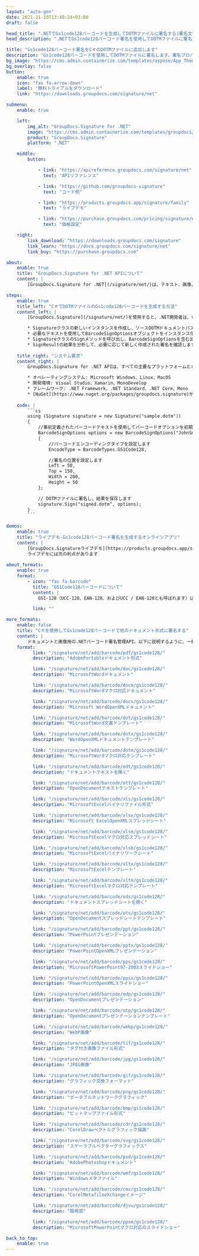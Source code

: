 ```yaml
---
layout: "auto-gen"
date: 2021-11-10T13:40:24+03:00
draft: false

head_title: ".NETでGs1code128バーコードを生成してDOTMファイルに署名する|署名文書"
head_description: ".NETでGs1code128バーコード署名を使用してDOTMファイルに署名する-人気のあるビジネスドキュメントや画像ファイル形式にバーコードを追加する."

title: "Gs1code128バーコード署名をC＃のDOTMファイルに追加します"
description: "Gs1code128バーコードを使用してDOTMファイルに署名します。署名プロパティを操作し、ニーズに合ったドキュメント内で高度な署名オプションを設定します."
bg_image: "https://cms.admin.containerize.com/templates/aspose/App_Themes/V3/images/bg/header1.png"
bg_overlay: false
button:
    enable: true
    icon: "fas fa-arrow-down"
    label: "無料トライアルをダウンロード"
    link: "https://downloads.groupdocs.com/signature/net"

submenu:
    enable: true

    left:
        img_alt: "GroupDocs.Signature for .NET"
        image: "https://cms.admin.containerize.com/templates/groupdocs/images/product-logos/90x90-noborder/groupdocs-signature-net.png"
        product: "GroupDocs.Signature"
        platform: ".NET"

    middle:
        button:

            - link: "https://apireference.groupdocs.com/signature/net"
              text: "APIリファレンス"

            - link: "https://github.com/groupdocs-signature"
              text: "コード例"

            - link: "https://products.groupdocs.app/signature/family"
              text: "ライブデモ"

            - link: "https://purchase.groupdocs.com/pricing/signature/net"
              text: "価格設定"

    right:
        link_download: "https://downloads.groupdocs.com/signature"
        link_learn: "https://docs.groupdocs.com/signature/net"
        link_buy: "https://purchase.groupdocs.com"

about:
    enable: true
    title: "GroupDocs.Signature for .NET APIについて"
    content: |
        [GroupDocs.Signature for .NET](/signature/net/)は、テキスト、画像、バーコード、スタンプ、フォームフィールド、QRコード、メタデータなどのさまざまな署名タイプを使用してデジタルドキュメントに電子署名するネイティブ.NETAPIです。ユーザーは、PDF、Microsoft Word、Excelワークシート、PowerPointプレゼンテーション、Adobe Photoshop、メタファイル、および画像ファイル形式内のデジタル署名を追加、編集、検証、削除、および検索でき、必要に応じて署名プロパティをカスタマイズするための追加サポートがあります。

steps:
    enable: true
    title_left: "C＃でDOTMファイルのGs1code128バーコードを生成する方法"
    content_left: |
        [GroupDocs.Signature](/signature/net/)を使用すると、.NET開発者は、いくつかの簡単な手順を実行することで、アプリケーション内のDOTMファイルにGs1code128バーコードを簡単に追加できます。

        * Signatureクラスの新しいインスタンスを作成し、ソースDOTMドキュメントパスをコンストラクターパラメーターとして渡します。
        * 必要なテキストを使用してBarcodeSignOptionsオブジェクトをインスタンス化し、EncodeTypeプロパティをGS1Code128に設定します。
        * SignatureクラスのSignメソッドを呼び出し、BarcodeSignOptionsを含む出力DOTMファイル名を渡します。
        * SignResultの結果を分析して、必要に応じて新しく作成された署名を確認します。
        
    title_right: "システム要求"
    content_right: |
        GroupDocs.Signature for .NET APIは、すべての主要なプラットフォームとオペレーティングシステムでサポートされています。以下のコードを実行する前に、システムに次の前提条件がインストールされていることを確認してください。

        * オペレーティングシステム: Microsoft Windows、Linux、MacOS
        * 開発環境: Visual Studio、Xamarin、MonoDevelop
        * フレームワーク: .NET Framework、.NET Standard、.NET Core、Mono
        * [NuGet](https://www.nuget.org/packages/groupdocs.signature)からGroupDocs.Signaturefor.NETの最新バージョンをダウンロードします
        
    code: |
        ```cs
        using (Signature signature = new Signature("sample.dotm"))
        {
            //事前定義されたバーコードテキストを使用してバーコードオプションを初期化します
            BarcodeSignOptions options = new BarcodeSignOptions("JohnSmith")
            {
                //バーコードエンコーディングタイプを設定します
                EncodeType = BarcodeTypes.GS1Code128,

                //署名の位置を設定します
                Left = 50,
                Top = 150,
                Width = 200,
                Height = 50
            };

            // DOTMファイルに署名し、結果を保存します 
            signature.Sign("signed.dotm", options);
        }
        ```
        
demos:
    enable: true
    title: "ライブデモ-Gs1code128バーコード署名を生成するオンラインアプリ"
    content: |
        [GroupDocs.Signatureライブデモ](https://products.groupdocs.app/signature/family)サイトにアクセスして、今すぐGs1code128バーコードをDOTMファイルに追加してください。  
        ライブデモには次の利点があります
        
about_formats:
    enable: true
    format:
        - icon: "fas fa-barcode"
          title: "GS1Code128バーコードについて"
          content: |
            GS1-128（UCC-128、EAN-128、およびUCC / EAN-128とも呼ばれます）は、GS1仕様に準拠するCode128のバリアントです。標準のCode128とは異なり、GS1-128は開始文字の後に機能コード1（FNC1）文字を自動的に挿入するため、アプリケーションIDをシンボルに挿入して、「ベストビフォア」の日付、バッチ番号、数量、重量などのデータをエンコードできます。 。

          link: ""

more_formats:
    enable: false
    title: "C＃を使用してGs1code128バーコードで他のドキュメント形式に署名する"
    content: |
        ドキュメントと画像用の.NETバーコード署名管理API。以下に説明するように、一般的なファイル形式のいくつかにバーコード署名を追加します。
    format: 
          link: "/signature/net/add/barcode/pdf/gs1code128/"
          description: "AdobePortableドキュメント形式"

          link: "/signature/net/add/barcode/doc/gs1code128/"
          description: "MicrosoftWordドキュメント"

          link: "/signature/net/add/barcode/docm/gs1code128/"
          description: "MicrosoftWordマクロ対応ドキュメント"

          link: "/signature/net/add/barcode/docx/gs1code128/"
          description: "Microsoft WordOpenXMLドキュメント"

          link: "/signature/net/add/barcode/dot/gs1code128/"
          description: "MicrosoftWord文書テンプレート"

          link: "/signature/net/add/barcode/dotx/gs1code128/"
          description: "WordOpenXMLドキュメントテンプレート"

          link: "/signature/net/add/barcode/dotm/gs1code128/"
          description: "MicrosoftWordマクロ対応テンプレート"       

          link: "/signature/net/add/barcode/odt/gs1code128/"
          description: "ドキュメントテキストを開く"

          link: "/signature/net/add/barcode/ott/gs1code128/"
          description: "OpenDocumentテキストテンプレート"

          link: "/signature/net/add/barcode/xls/gs1code128/"
          description: "MicrosoftExcelバイナリファイル形式"

          link: "/signature/net/add/barcode/xlsx/gs1code128/"
          description: "Microsoft ExcelOpenXMLスプレッドシート"

          link: "/signature/net/add/barcode/xlsm/gs1code128/"
          description: "MicrosoftExcelマクロ対応スプレッドシート"

          link: "/signature/net/add/barcode/xlsb/gs1code128/"
          description: "MicrosoftExcelバイナリワークシート"

          link: "/signature/net/add/barcode/xltx/gs1code128/"
          description: "MicrosoftExcelテンプレート"

          link: "/signature/net/add/barcode/xltm/gs1code128/"
          description: "MicrosoftExcelマクロ対応テンプレート"

          link: "/signature/net/add/barcode/ods/gs1code128/"
          description: "ドキュメントスプレッドシートを開く"

          link: "/signature/net/add/barcode/ots/gs1code128/"
          description: "OpenDocumentスプレッドシートテンプレート"

          link: "/signature/net/add/barcode/ppt/gs1code128/"
          description: "PowerPointプレゼンテーション"

          link: "/signature/net/add/barcode/pptx/gs1code128/"
          description: "PowerPointOpenXMLプレゼンテーション"

          link: "/signature/net/add/barcode/pps/gs1code128/"
          description: "MicrosoftPowerPoint97-2003スライドショー"

          link: "/signature/net/add/barcode/ppsx/gs1code128/"
          description: "PowerPointOpenXMLスライドショー"                              

          link: "/signature/net/add/barcode/odp/gs1code128/"
          description: "OpenDocumentプレゼンテーション"

          link: "/signature/net/add/barcode/otp/gs1code128/"
          description: "OpenDocumentプレゼンテーションテンプレート"

          link: "/signature/net/add/barcode/webp/gs1code128/"
          description: "WebP画像"

          link: "/signature/net/add/barcode/tif/gs1code128/"
          description: "タグ付き画像ファイル形式"

          link: "/signature/net/add/barcode/jpg/gs1code128/"
          description: "JPEG画像"

          link: "/signature/net/add/barcode/gif/gs1code128/"
          description: "グラフィック交換フォーマット"

          link: "/signature/net/add/barcode/png/gs1code128/"
          description: "ポータブルネットワークグラフィック"

          link: "/signature/net/add/barcode/bmp/gs1code128/"
          description: "ビットマップファイル形式"

          link: "/signature/net/add/barcode/cdr/gs1code128/"
          description: "CorelDrawベクトルグラフィック描画"

          link: "/signature/net/add/barcode/svg/gs1code128/"
          description: "スケーラブルベクターグラフィックス"

          link: "/signature/net/add/barcode/psd/gs1code128/"
          description: "AdobePhotoshopドキュメント"

          link: "/signature/net/add/barcode/wmf/gs1code128/"
          description: "Windowsメタファイル"        

          link: "/signature/net/add/barcode/cmx/gs1code128/"
          description: "CorelMetafileeXchangeイメージ"

          link: "/signature/net/add/barcode/djvu/gs1code128/"
          description: "既視感"

          link: "/signature/net/add/barcode/ppsm/gs1code128/"
          description: "MicrosoftPowerPointマクロ対応のスライドショー"

back_to_top:
    enable: true
---
```

